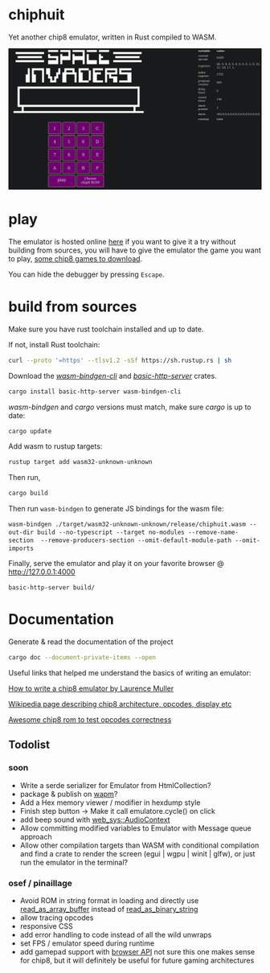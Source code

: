 # chiphuit

Yet another chip8 emulator, written in Rust compiled to WASM.

![The emulator running](assets/emulator.png)

# play

The emulator is hosted online [here](https://chiphuit.glitch.me/) if you want to give it a try without building from sources, you will have to give the emulator the game you want to play, [some chip8 games to download](https://github.com/kripod/chip8-roms/tree/master/games).

You can hide the debugger by pressing `Escape`.

# build from sources

Make sure you have rust toolchain installed and up to date.

If not, install Rust toolchain:

```bash
curl --proto '=https' --tlsv1.2 -sSf https://sh.rustup.rs | sh
```

Download the _[wasm-bindgen-cli](https://crates.io/crates/wasm-bindgen-cli)_ and _[basic-http-server](https://crates.io/crates/basic-http-server)_ crates.

```bash
cargo install basic-http-server wasm-bindgen-cli
```

_wasm-bindgen_ and _cargo_ versions must match, make sure _cargo_ is up to date:

```bash
cargo update
```

Add wasm to rustup targets:

```bash
rustup target add wasm32-unknown-unknown
```

Then run,

```bash
cargo build
```

Then run `wasm-bindgen` to generate JS bindings for the wasm file:

```
wasm-bindgen ./target/wasm32-unknown-unknown/release/chiphuit.wasm --out-dir build --no-typescript --target no-modules --remove-name-section  --remove-producers-section --omit-default-module-path --omit-imports
```

Finally, serve the emulator and play it on your favorite browser @ http://127.0.0.1:4000

```
basic-http-server build/
```

# Documentation

Generate & read the documentation of the project

```bash
cargo doc --document-private-items --open
```

Useful links that helped me understand the basics of writing an emulator:

[How to write a chip8 emulator by Laurence Muller](https://multigesture.net/articles/how-to-write-an-emulator-chip-8-interpreter/)

[Wikipedia page describing chip8 architecture, opcodes, display etc](https://en.wikipedia.org/wiki/CHIP-8)

[Awesome chip8 rom to test opcodes correctness](https://github.com/corax89/chip8-test-rom)

## Todolist

### soon

- Write a serde serializer for Emulator from HtmlCollection?
- package & publish on [wapm](https://wapm.io/)?
- Add a Hex memory viewer / modifier in hexdump style
- Finish step button -> Make it call emulatore.cycle() on click
- add beep sound with [web_sys::AudioContext](https://rustwasm.github.io/wasm-bindgen/api/web_sys/struct.AudioContext.html)
- Allow committing modified variables to Emulator with Message queue approach
- Allow other compilation targets than WASM with conditional compilation and find a crate to render the screen (egui | wgpu | winit | glfw), or just run the emulator in the terminal?

### osef / pinaillage

- Avoid ROM in string format in loading and directly use [read_as_array_buffer](https://rustwasm.github.io/wasm-bindgen/api/web_sys/struct.FileReader.html#method.read_as_array_buffer) instead of [read_as_binary_string](https://rustwasm.github.io/wasm-bindgen/api/web_sys/struct.FileReader.html#method.read_as_binary_string)
- allow tracing opcodes
- responsive CSS
- add error handling to code instead of all the wild unwraps
- set FPS / emulator speed during runtime
- add gamepad support with [browser API](https://rustwasm.github.io/wasm-bindgen/api/web_sys/struct.GamepadEvent.html) not sure this one makes sense for chip8, but it will definitely be useful for future gaming architectures
